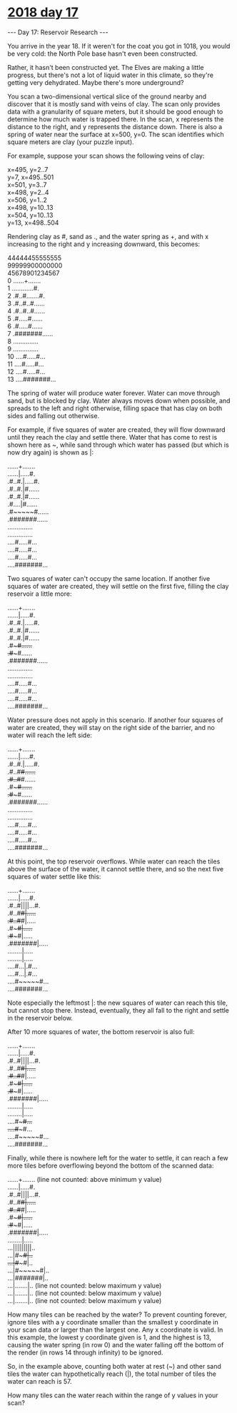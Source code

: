 # [2018 day 17](https://adventofcode.com/2018/day/17)

--- Day 17: Reservoir Research ---

You arrive in the year 18. If it weren't for the coat you got in 1018, you would be very cold: the North Pole base hasn't even been constructed.



Rather, it hasn't been constructed yet.  The Elves are making a little progress, but there's not a lot of liquid water in this climate, so they're getting very dehydrated.  Maybe there's more underground?



You scan a two-dimensional vertical slice of the ground nearby and discover that it is mostly sand with veins of clay.  The scan only provides data with a granularity of square meters, but it should be good enough to determine how much water is trapped there. In the scan, x represents the distance to the right, and y represents the distance down. There is also a spring of water near the surface at x=500, y=0. The scan identifies which square meters are clay (your puzzle input).



For example, suppose your scan shows the following veins of clay:



x=495, y=2..7\
y=7, x=495..501\
x=501, y=3..7\
x=498, y=2..4\
x=506, y=1..2\
x=498, y=10..13\
x=504, y=10..13\
y=13, x=498..504



Rendering clay as #, sand as ., and the water spring as +, and with x increasing to the right and y increasing downward, this becomes:



44444455555555\
   99999900000000\
   45678901234567\
 0 ......+.......\
 1 ............#.\
 2 .#..#.......#.\
 3 .#..#..#......\
 4 .#..#..#......\
 5 .#.....#......\
 6 .#.....#......\
 7 .#######......\
 8 ..............\
 9 ..............\
10 ....#.....#...\
11 ....#.....#...\
12 ....#.....#...\
13 ....#######...



The spring of water will produce water forever. Water can move through sand, but is blocked by clay. Water always moves down when possible, and spreads to the left and right otherwise, filling space that has clay on both sides and falling out otherwise.



For example, if five squares of water are created, they will flow downward until they reach the clay and settle there. Water that has come to rest is shown here as ~, while sand through which water has passed (but which is now dry again) is shown as |:



......+.......\
......|.....#.\
.#..#.|.....#.\
.#..#.|#......\
.#..#.|#......\
.#....|#......\
.#~~~~~#......\
.#######......\
..............\
..............\
....#.....#...\
....#.....#...\
....#.....#...\
....#######...



Two squares of water can't occupy the same location.  If another five squares of water are created, they will settle on the first five, filling the clay reservoir a little more:



......+.......\
......|.....#.\
.#..#.|.....#.\
.#..#.|#......\
.#..#.|#......\
.#~~~~~#......\
.#~~~~~#......\
.#######......\
..............\
..............\
....#.....#...\
....#.....#...\
....#.....#...\
....#######...



Water pressure does not apply in this scenario. If another four squares of water are created, they will stay on the right side of the barrier, and no water will reach the left side:



......+.......\
......|.....#.\
.#..#.|.....#.\
.#..#~~#......\
.#..#~~#......\
.#~~~~~#......\
.#~~~~~#......\
.#######......\
..............\
..............\
....#.....#...\
....#.....#...\
....#.....#...\
....#######...



At this point, the top reservoir overflows. While water can reach the tiles above the surface of the water, it cannot settle there, and so the next five squares of water settle like this:



......+.......\
......|.....#.\
.#..#||||...#.\
.#..#~~#|.....\
.#..#~~#|.....\
.#~~~~~#|.....\
.#~~~~~#|.....\
.#######|.....\
........|.....\
........|.....\
....#...|.#...\
....#...|.#...\
....#~~~~~#...\
....#######...



Note especially the leftmost |: the new squares of water can reach this tile, but cannot stop there.  Instead, eventually, they all fall to the right and settle in the reservoir below.



After 10 more squares of water, the bottom reservoir is also full:



......+.......\
......|.....#.\
.#..#||||...#.\
.#..#~~#|.....\
.#..#~~#|.....\
.#~~~~~#|.....\
.#~~~~~#|.....\
.#######|.....\
........|.....\
........|.....\
....#~~~~~#...\
....#~~~~~#...\
....#~~~~~#...\
....#######...



Finally, while there is nowhere left for the water to settle, it can reach a few more tiles before overflowing beyond the bottom of the scanned data:



......+.......    (line not counted: above minimum y value)\
......|.....#.\
.#..#||||...#.\
.#..#~~#|.....\
.#..#~~#|.....\
.#~~~~~#|.....\
.#~~~~~#|.....\
.#######|.....\
........|.....\
...|||||||||..\
...|#~~~~~#|..\
...|#~~~~~#|..\
...|#~~~~~#|..\
...|#######|..\
...|.......|..    (line not counted: below maximum y value)\
...|.......|..    (line not counted: below maximum y value)\
...|.......|..    (line not counted: below maximum y value)



How many tiles can be reached by the water?  To prevent counting forever, ignore tiles with a y coordinate smaller than the smallest y coordinate in your scan data or larger than the largest one. Any x coordinate is valid. In this example, the lowest y coordinate given is 1, and the highest is 13, causing the water spring (in row 0) and the water falling off the bottom of the render (in rows 14 through infinity) to be ignored.



So, in the example above, counting both water at rest (~) and other sand tiles the water can hypothetically reach (|), the total number of tiles the water can reach is 57.



How many tiles can the water reach within the range of y values in your scan?



